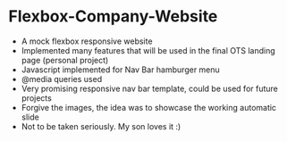 # Flexbox-Company-Website

- A mock flexbox responsive website
- Implemented many features that will be used in the final OTS landing page (personal project)
- Javascript implemented for Nav Bar hamburger menu
- @media queries used
- Very promising responsive nav bar template, could be used for future projects
- Forgive the images, the idea was to showcase the working automatic slide
- Not to be taken seriously. My son loves it :)
